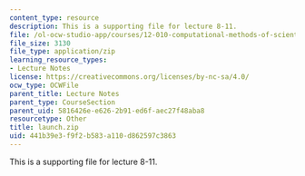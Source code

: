 ```yaml
---
content_type: resource
description: This is a supporting file for lecture 8-11.
file: /ol-ocw-studio-app/courses/12-010-computational-methods-of-scientific-programming-fall-2011/441b39e3f9f2b583a110d862597c3863_launch.zip
file_size: 3130
file_type: application/zip
learning_resource_types:
- Lecture Notes
license: https://creativecommons.org/licenses/by-nc-sa/4.0/
ocw_type: OCWFile
parent_title: Lecture Notes
parent_type: CourseSection
parent_uid: 5816426e-e626-2b91-ed6f-aec27f48aba8
resourcetype: Other
title: launch.zip
uid: 441b39e3-f9f2-b583-a110-d862597c3863
---
```

This is a supporting file for lecture 8-11.